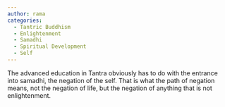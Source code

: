 ```yaml
---
author: rama
categories:
  - Tantric Buddhism
  - Enlightenment
  - Samadhi
  - Spiritual Development
  - Self
---
```


The advanced education in Tantra obviously has to do with the entrance into samadhi, the negation of the self. That is what the path of negation means, not the negation of life, but the negation of anything that is not enlightenment.

